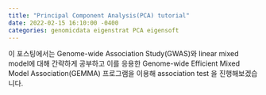 ```yaml
---
title: "Principal Component Analysis(PCA) tutorial"
date: 2022-02-15 16:10:00 -0400
categories: genomicdata eigenstrat PCA eigensoft
---
```



이 포스팅에서는 Genome-wide Association Study(GWAS)와 linear mixed model에 대해 간략하게 공부하고 이를 응용한 Genome-wide Efficient Mixed Model Association(GEMMA) 프로그램을 이용해  association test 을 진행해보겠습니다.
